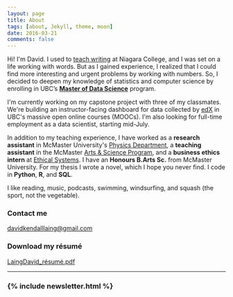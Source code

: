 ```yaml
---
layout: page
title: About
tags: [about, Jekyll, theme, moon]
date: 2016-03-21
comments: false
---
```


Hi! I'm David. I used to [teach writing](https://laingdk.github.io/teaching-portfolio/) at Niagara College, and I was set on a life working with words. But as I gained experience, I realized that I could find more interesting and urgent problems by working with numbers. So, I decided to deepen my knowledge of statistics and computer science by enrolling in UBC’s [**Master of Data Science**](http://masterdatascience.science.ubc.ca/) program.

I'm currently working on my capstone project with three of my classmates. We're building an instructor-facing dashboard for data collected by [edX](https://www.edx.org/school/ubcx) in UBC's massive open online courses (MOOCs). I'm also looking for full-time employment as a data scientist, starting mid-July.

In addition to my teaching experience, I have worked as a **research assistant** in McMaster University's [Physics Department](http://www.physics.mcmaster.ca/), a **teaching assistant** in the McMaster [Arts & Science Program](https://artsci.mcmaster.ca/), and a **business ethics intern** at [Ethical Systems](http://ethicalsystems.org/). I have an **Honours B.Arts Sc.** from McMaster University. For my thesis I wrote a novel, which I hope you never find. I code in **Python**, **R**, and **SQL**.

I like reading, music, podcasts, swimming, windsurfing, and squash (the sport, not the vegetable).



### Contact me

[davidkendalllaing@gmail.com](mailto:davidkendalllaing@gmail.com)

### Download my résumé

[LaingDavid_résumé.pdf](../downloadable_files/LaingDavid_résumé.pdf)

<hr class="hr-line">
<h3 class="title">
  {% include newsletter.html %}
</h3>
